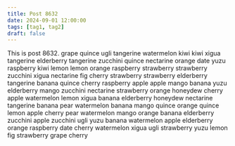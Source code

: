 ```yaml
---
title: Post 8632
date: 2024-09-01 12:00:00
tags: [tag1, tag2]
draft: false
---
```

This is post 8632.
grape
quince
ugli
tangerine
watermelon
kiwi
kiwi
xigua
tangerine
elderberry
tangerine
zucchini
quince
nectarine
orange
date
yuzu
raspberry
kiwi
lemon
lemon
orange
raspberry
strawberry
strawberry
zucchini
xigua
nectarine
fig
cherry
strawberry
strawberry
elderberry
tangerine
banana
quince
cherry
raspberry
apple
apple
mango
banana
yuzu
elderberry
mango
zucchini
nectarine
strawberry
orange
honeydew
cherry
apple
watermelon
lemon
xigua
banana
elderberry
honeydew
nectarine
tangerine
banana
pear
watermelon
banana
mango
quince
orange
quince
lemon
apple
cherry
pear
watermelon
mango
orange
banana
elderberry
zucchini
apple
zucchini
ugli
yuzu
banana
watermelon
apple
elderberry
orange
raspberry
date
cherry
watermelon
xigua
ugli
strawberry
yuzu
lemon
fig
strawberry
grape
cherry
